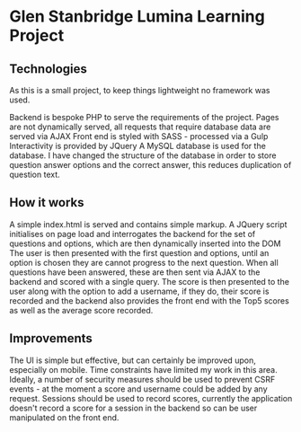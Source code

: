 # Glen Stanbridge Lumina Learning Project

## Technologies

As this is a small project, to keep things lightweight no framework was used.

Backend is bespoke PHP to serve the requirements of the project.
Pages are not dynamically served, all requests that require database data are served via AJAX
Front end is styled with SASS - processed via a Gulp
Interactivity is provided by JQuery
A MySQL database is used for the database. I have changed the structure of the database in order to store question answer options and the correct answer, this reduces duplication of question text.

## How it works

A simple index.html is served and contains simple markup.
A JQuery script initialises on page load and interrogates the backend for the set of questions and options, which are then dynamically inserted into the DOM
The user is then presented with the first question and options, until an option is chosen they are cannot progress to the next question.
When all questions have been answered, these are then sent via AJAX to the backend and scored with a single query.
The score is then presented to the user along with the option to add a username, if they do, their score is recorded and the backend also provides the front end with the Top5 scores as well as the average score recorded.

## Improvements

The UI is simple but effective, but can certainly be improved upon, especially on mobile. Time constraints have limited my work in this area.
Ideally, a number of security measures should be used to prevent CSRF events - at the moment a score and username could be added by any request.
Sessions should be used to record scores, currently the application doesn't record a score for a session in the backend so can be user manipulated on the front end.





